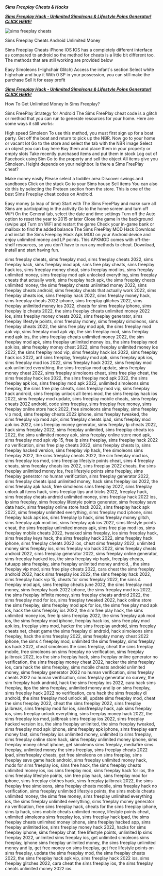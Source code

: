 ***Sims Freeplay Cheats & Hacks***

[***Sims Freeplay Hack - Unlimited Simoleons & Lifestyle Poins Generator! CLICK HERE!***](https://barlog.org/sfp)

![sims freeplay cheats](https://user-images.githubusercontent.com/97683134/149353388-de834b60-c545-4248-8d25-3acdeebd847f.png)


Sims Freeplay Cheats Android Unlimited Money

Sims Freeplay Cheats iPhone IOS 
 IOS has a completely different interface as compared to android so the method for cheats is a little bit different too. The methods that are still working are provided below 
 
 Easy Simoleons (Highchair Glitch) 
 Access the infant`s section 
 Select white highchair and buy it 
 With 0 SP in your possession, you can still make the purchase 
 Sell it for easy profit

[***Sims Freeplay Hack - Unlimited Simoleons & Lifestyle Poins Generator! CLICK HERE!***](https://barlog.org/sfp)

How To Get Unlimited Money In Sims Freeplay? 


Sims FreePlay Strategy for Android 
 The Sims FreePlay cheat code is a glitch or method that you can run to generate resources for your home. Here are some ways it still works: 
 
 High speed Simoleon 
 To use this method, you must first sign up for a boat party. 
 Get off the boat and return to pick up the NBR. 
 Now go to your home or vacant lot 
 Go to the store and select the tab with the NBR image 
 Select an object you can buy  here 
 Buy them and place them in your property or empty slots 
 Take recently purchased items and put them in stock 
 Log out of Facebook using Sim 
 Go to the property and sell the object 
 All items give you Simoleon. Height depends on your neighbor. Is there a Sims FreePlay cheat? 
 
 Make money easily 
 Please select a toddler area 
 Discover swings and sandboxes 
 Click on the stack 
 Go to your Sims house 
 Sell ​​items 
 You can also do this by selecting the Preteen section from the store. This is one of the best Sims Freeplay cheat codes on Android. 
 
 Easy money (a leap of time) 
 Start with The Sims FreePlay and make sure all Sims are participating in the activity 
 Go to the home screen and turn off WiFi 
 On the General tab, select the date and time settings 
 Turn off the Auto option to reset the year to 2015 or later 
 Close the game in the background (swipe up) 
 Turn on WiFi and restart the game 
 Check your in-game bank or mailbox to find the added balance 
 The Sims FreePlay MOD Hack 
 Download and install the Sims Freeplay Hack Apk MOD on your Android device and enjoy unlimited money and LP points. This APKMOD comes with off-the-shelf resources, so you don't have to run any methods to cheat. Download, install and start having fun.

sims freeplay cheats, sims freeplay mod, sims freeplay cheats 2022, sims freeplay hack, sims freeplay mod apk, sims free play cheats, sims freeplay hack ios, sims freeplay money cheat, sims freeplay mod ios, sims freeplay unlimited money, sims freeplay mod apk unlocked everything, sims freeplay cheats that actually work, sims freeplay hack apk, the sims freeplay cheats unlimited money, the sims freeplay cheats unlimited money 2022, sims freeplay cheats android, sims freeplay cheats that actually work 2022, sims freeplay cheats ios, sims freeplay hack 2022, sims freeplay money hack, sims freeplay cheats 2022 iphone, sims freeplay glitches 2022, sims freeplay unlimited money ios 2022, cheats for sims freeplay iphone, sims freeplay lp cheats 2022, the sims freeplay cheats unlimited money 2022 ios, sims freeplay money cheats 2022, sims freeplay generator, sims freeplay lifestyle points, sims freeplay money, sims freeplay simoleons, sims freeplay cheats 2022, the sims free play mod apk, the sims freeplay mod apk vip, sims freeplay mod apk vip, the sim freeplay mod, sims freeplay mod apk ios, the sims freeplay cheats unlimited money 2022, the sim freeplay mod apk, sims freeplay unlimited money ios, the sims freeplay mod apk ios, sims freeplay money cheat 2022, sims freeplay unlimited money ios 2022, the sims freeplay mod vip, sims freeplay hack ios 2022, sims freeplay hack ios 2022, an1 sims freeplay, freeplay mod apk, sims freeplay apk ios, sims freeplay mod ios 2022, sims freeplay hack 2022, sims freeplay mod apk unlimited everything, the sims freeplay mod update, sims freeplay money cheat 2022, sims freeplay simoleons cheat, sims free play cheat, the sims freeplay hack ios 2022, the sims freeplay mod apk 2022, the sims freeplay apk ios, sims freeplay mod apk 2022, unlimited simoleons sims freeplay, the sims free play cheats, sims freeplay mod vip, sims freeplay hack android, sims freeplay unlock all items mod, the sims freeplay hack ios 2022, sims freeplay mod update, sims freeplay mobile cheats, sims freeplay cheats 2022 android, code sims freeplay, sims freeplay free money, sims freeplay online store hack 2022, free simoleons sims freeplay, sims freeplay vip mod, sims freeplay cheats 2022 iphone, sims freeplay tweaked, the sims freeplay vip mod apk, sims freeplay cheats ipad, sims freeplay mod apk ios 2022, sims freeplay money generator, sims freeplay lp cheats 2022, hack sims freeplay 2022, sims freeplay unlimited, sims freeplay cheats ios 2022, the sims unlimited money apk, sims freeplay online store mod apk, sims freeplay mod apk vip 15, free lp sims freeplay, sims freeplay hack 2022 no verification, sims free play cheats 2022, sims freeplay cheats lp, sims freeplay hacked version, sims freeplay vip hack, free simoleons sims freeplay 2022, the sims freeplay cheats 2022, the sim freeplay mod ios, sims freeplay ios mod, sims freeplay lifestyle points cheat, sims 4 freeplay cheats, sims freeplay cheats ios 2022, sims freeplay 2022 cheats, the sims freeplay unlimited money ios, free lifestyle points sims freeplay, sims freeplay generator no human verification, sims freeplay generator 2022, sims freeplay cheats ipad unlimited money, hack sims freeplay ios 2022, the sims freeplay apk hack, free simoleons sims freeplay 2022, sims freeplay unlock all items hack, sims freeplay tips and tricks 2022, freeplay hack, sims freeplay cheats android unlimited money, sims freeplay hack 2022 ios, lp sims freeplay, sims freeplay lifestyle points generator, sims freeplay save data hack, sims freeplay online store hack 2022, sims freeplay hack apk 2022, sims freeplay unlimited everything, sims freeplay mod iphone, sims freeplay hack apk ios, sims freeplay lp hack, sims freeplay money glitch, sims freeplay apk mod ios, sims freeplay apk ios 2022, sims lifestyle points cheat, the sims freeplay unlimited money apk, sims free play mod ios, sims freeplay mobile cheats 2022, tweaked sims freeplay, ios sims freeplay hack, sims freeplay keys hack, the sims freeplay hack 2022, sims freeplay hack iphone, sims freeplay cheats 2022 ios, cheat sims freeplay 2022, unlimited money sims freeplay ios, sims freeplay vip hack 2022, sims freeplay cheats android 2022, sims freeplay generator 2022, sims freeplay online generator, sims freeplay hacked ios, the sims freeplay vip hack, freeplay cheats, tutuapp sims freeplay, sims freeplay unlimited money android, , the sims freeplay vip mod, sims free play cheats 2022, cara cheat the sims freeplay android 2022, hack sims freeplay ios 2022, the sims freeplay hack 2022, sims freeplay hack vip 15, cheats for sims freeplay 2022, the sims 4 freeplay mod apk, sims freeplay cheats june 2022, the sims freeplay mod money, sims freeplay hack 2022 iphone, the sims freeplay mod ios 2022, the sims freeplay infinite money, sims freeplay cheats android 2022, the sims freeplay mod for ios, sims freeplay tweaked 2022, hack online store the sims freeplay, sims freeplay mod apk for ios, the sims free play mod apk ios, hack the sims freeplay ios 2022, the sim free play hack, the sims unlimited money ios, free lp sims freeplay 2022, the sims freeplay apk mod ios, the sims freeplay mod iphone, freeplay hack ios, sims free play mod apk ios, freeplay sims mod, hacker the sims freeplay android, sims freeplay cheats net, cheat game the sims freeplay di android, hack simoleons sims freeplay, hack the sims freeplay 2022, sims freeplay money cheat 2022 iphone, the sims 4 freeplay mod, unlimited the sims freeplay, sims freeplay ios hack 2022, cheat simoleons the sims freeplay, cheat the sims freeplay mobile, free simoleons on sims freeplay no verification, sims freeplay jailbreak 2022, ios the sims freeplay hack, sims freeplay online generator no verification, the sims freeplay money cheat 2022, hacker the sims freeplay ios, cara hack the sims freeplay, sims mobile cheats android unlimited money, sims freeplay generator 2022 no human verification, sims freeplay cheats 2022 no human verification, sims freeplay generator no survey, the sim freeplay hack android, hack the sims freeplay ios 2022, cara hack sims freeplay, tips the sims freeplay, unlimited money and lp on sims freeplay, sims freeplay hack 2022 no verification, cara hack the sims freeplay di android, the sims freeplay mod unlock all, update sims freeplay mod, cheat the sims freeplay 2022, cheat the sims freeplay 2022, sims freeplay jailbreak, sims freeplay mod for ios, simsfreeplay hack, apk sims freeplay ios, sims freeplay unlock everything, sims freeplay money hack 2022, the sims freeplay ios mod, jailbreak sims freeplay ios 2022, sims freeplay hacked version ios, the sims freeplay unlimited, the sims freeplay tweaked, sims freeplay mod apk iphone, sims freeplay apk iphone, sims freeplay earn money fast, sims freeplay ios unlimited money, unlimited lp sims freeplay, sims freeplay online store hack, sims freeplay unlimited money iphone, sims freeplay money cheat iphone, get simoleons sims freeplay, mediafire sims freeplay, unlimited money the sims freeplay, sims freeplay cheats 2022 ipad, simsfreeplay cheats, get free simoleons on sims freeplay, sims freeplay save game hack android, sims freeplay unlimited money hack, mods for sims freeplay ios, sims free hack, the sims freeplay cheats unlimited money ios, ios sims freeplay mod, sims freeplay hack for ios, the sims freeplay lifestyle points, sim free play hack, sims freeplay mod for iphone, sims freeplay clothes hack, sims freeplay jailbreak 2022, the sims freeplay free simoleons, sims freeplay cheats mobile, sims freeplay hack no verification, sims freeplay unlimited lifestyle points, the sims mobile cheats unlimited money, the sims free money, sims freeplay unlimited everything ios, the sims freeplay unlimited everything, sims freeplay money generator no verification, free sims freeplay hack, cheats for the sims freeplay iphone, sims lp hack, sims mobile cheats unlimited money, lifestyle points cheat, unlimited simoleons sims freeplay ios, sims freeplay hack ipad, the sims freeplay cheats unlimited money iphone, sims freeplay hacked app, sims freeplay unlimited ios, sims freeplay money hack 2022, hacks for sims freeplay iphone, sims freeplay chat, free lifestyle points, unlimited lp sims freeplay 2022, unlimited sims freeplay ios, get unlimited simoleons sims freeplay, iphone sims freeplay unlimited money, the sims freeplay unlimited money and lp, get free money on sims freeplay, get free lifestyle points on sims freeplay, update the sims freeplay mod, the sims freeplay cheats 2022, the sims freeplay hack apk vip, sims freeplay hack 2022 ios, sims freeplay glitches 2022, cara cheat the sims freeplay ios, the sims freeplay cheats unlimited money 2022 ios
